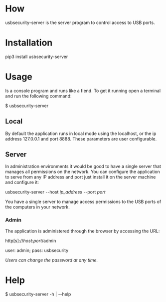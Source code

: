 # How

usbsecurity-server is the server program to control access to USB ports.

# Installation

pip3 install usbsecurity-server

# Usage

Is a console program and runs like a fiend. To get it running open a terminal and run the following command:

$ usbsecurity-server

## Local

By default the application runs in local mode using the localhost, or the ip address 127.0.0.1 and port 8888. These parameters are user configurable.

## Server

In administration environments it would be good to have a single server that manages all permissions on the network.
You can configure the application to serve from any IP address and port just install it on the server machine and configure it:

usbsecurity-server --host _ip_address_ --port _port_

You have a single server to manage access permissions to the USB ports of the computers in your network.

### Admin

The application is administered through the browser by accessing the URL:

http[s]://_host_:_port_/admin

user: admin; pass: usbsecurity

_Users can change the password at any time._

# Help

$ usbsecurity-server -h | --help

